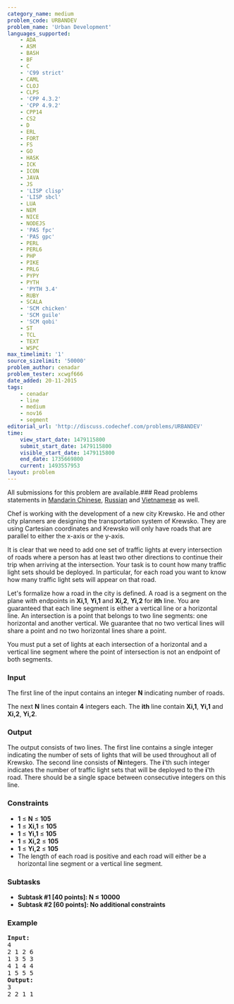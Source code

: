```yaml
---
category_name: medium
problem_code: URBANDEV
problem_name: 'Urban Development'
languages_supported:
    - ADA
    - ASM
    - BASH
    - BF
    - C
    - 'C99 strict'
    - CAML
    - CLOJ
    - CLPS
    - 'CPP 4.3.2'
    - 'CPP 4.9.2'
    - CPP14
    - CS2
    - D
    - ERL
    - FORT
    - FS
    - GO
    - HASK
    - ICK
    - ICON
    - JAVA
    - JS
    - 'LISP clisp'
    - 'LISP sbcl'
    - LUA
    - NEM
    - NICE
    - NODEJS
    - 'PAS fpc'
    - 'PAS gpc'
    - PERL
    - PERL6
    - PHP
    - PIKE
    - PRLG
    - PYPY
    - PYTH
    - 'PYTH 3.4'
    - RUBY
    - SCALA
    - 'SCM chicken'
    - 'SCM guile'
    - 'SCM qobi'
    - ST
    - TCL
    - TEXT
    - WSPC
max_timelimit: '1'
source_sizelimit: '50000'
problem_author: cenadar
problem_tester: xcwgf666
date_added: 20-11-2015
tags:
    - cenadar
    - line
    - medium
    - nov16
    - segment
editorial_url: 'http://discuss.codechef.com/problems/URBANDEV'
time:
    view_start_date: 1479115800
    submit_start_date: 1479115800
    visible_start_date: 1479115800
    end_date: 1735669800
    current: 1493557953
layout: problem
---
```

All submissions for this problem are available.###  Read problems statements in [Mandarin Chinese](http://www.codechef.com/download/translated/NOV16/mandarin/URBANDEV.pdf), [Russian](http://www.codechef.com/download/translated/NOV16/russian/URBANDEV.pdf) and [Vietnamese](http://www.codechef.com/download/translated/NOV16/vietnamese/URBANDEV.pdf) as well.

Chef is working with the development of a new city Krewsko. He and other city planners are designing the transportation system of Krewsko. They are using Cartesian coordinates and Krewsko will only have roads that are parallel to either the x-axis or the y-axis.

It is clear that we need to add one set of traffic lights at every intersection of roads where a person has at least two other directions to continue their trip when arriving at the intersection. Your task is to count how many traffic light sets should be deployed. In particular, for each road you want to know how many traffic light sets will appear on that road.

Let's formalize how a road in the city is defined. A road is a segment on the plane with endpoints in **Xi,1**, **Yi,1** and **Xi,2**, **Yi,2** for **ith** line. You are guaranteed that each line segment is either a vertical line or a horizontal line. An intersection is a point that belongs to two line segments: one horizontal and another vertical. We guarantee that no two vertical lines will share a point and no two horizontal lines share a point.

You must put a set of lights at each intersection of a horizontal and a vertical line segment where the point of intersection is not an endpoint of both segments.

### Input

The first line of the input contains an integer **N** indicating number of roads.

The next **N** lines contain **4** integers each. The **ith** line contain **Xi,1**, **Yi,1** and **Xi,2**, **Yi,2**.

### Output

The output consists of two lines. The first line contains a single integer indicating the number of sets of lights that will be used throughout all of Krewsko. The second line consists of **N**integers. The **i**'th such integer indicates the number of traffic light sets that will be deployed to the **i**'th road. There should be a single space between consecutive integers on this line.

### Constraints

- **1** ≤ **N** ≤ **105**
- **1** ≤ **Xi,1** ≤ **105**
- **1** ≤ **Yi,1** ≤ **105**
- **1** ≤ **Xi,2** ≤ **105**
- **1** ≤ **Yi,2** ≤ **105**
- The length of each road is positive and each road will either be a horizontal line segment or a vertical line segment.

### Subtasks

- **Subtask #1 \[40 points\]: N ≤ 10000**
- **Subtask #2 \[60 points\]: No additional constraints**

### Example

<pre><b>Input:</b>
<tt>4
2 1 2 6
1 3 5 3
4 1 4 4
1 5 5 5</tt>
<b>Output:</b>
<tt>3
2 2 1 1</tt>

</pre>